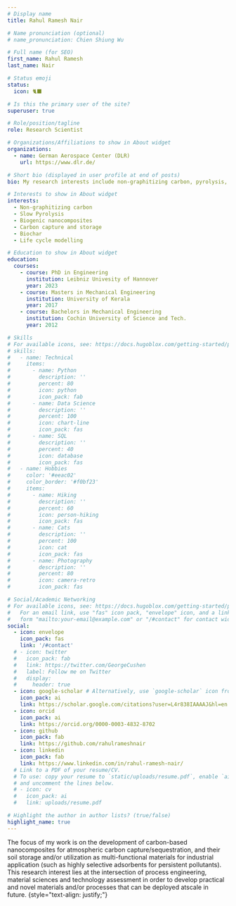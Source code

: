 ```yaml
---
# Display name
title: Rahul Ramesh Nair

# Name pronunciation (optional)
# name_pronunciation: Chien Shiung Wu

# Full name (for SEO)
first_name: Rahul Ramesh
last_name: Nair

# Status emoji
status:
  icon: 🐈‍⬛

# Is this the primary user of the site?
superuser: true

# Role/position/tagline
role: Research Scientist

# Organizations/Affiliations to show in About widget
organizations:
  - name: German Aerospace Center (DLR)
    url: https://www.dlr.de/

# Short bio (displayed in user profile at end of posts)
bio: My research interests include non-graphitizing carbon, pyrolysis, biochar and development of carbon-based nanocomposites for carbon capture.

# Interests to show in About widget
interests:
  - Non-graphitizing carbon
  - Slow Pyrolysis
  - Biogenic nanocomposites
  - Carbon capture and storage
  - Biochar
  - Life cycle modelling

# Education to show in About widget
education:
  courses:
    - course: PhD in Engineering
      institution: Leibniz Univesity of Hannover
      year: 2023
    - course: Masters in Mechanical Engineering
      institution: University of Kerala
      year: 2017
    - course: Bachelors in Mechanical Engineering
      institution: Cochin University of Science and Tech.
      year: 2012

# Skills
# For available icons, see: https://docs.hugoblox.com/getting-started/page-builder/#icons
# skills:
#   - name: Technical
#     items:
#       - name: Python
#         description: ''
#         percent: 80
#         icon: python
#         icon_pack: fab
#       - name: Data Science
#         description: ''
#         percent: 100
#         icon: chart-line
#         icon_pack: fas
#       - name: SQL
#         description: ''
#         percent: 40
#         icon: database
#         icon_pack: fas
#   - name: Hobbies
#     color: '#eeac02'
#     color_border: '#f0bf23'
#     items:
#       - name: Hiking
#         description: ''
#         percent: 60
#         icon: person-hiking
#         icon_pack: fas
#       - name: Cats
#         description: ''
#         percent: 100
#         icon: cat
#         icon_pack: fas
#       - name: Photography
#         description: ''
#         percent: 80
#         icon: camera-retro
#         icon_pack: fas

# Social/Academic Networking
# For available icons, see: https://docs.hugoblox.com/getting-started/page-builder/#icons
#   For an email link, use "fas" icon pack, "envelope" icon, and a link in the
#   form "mailto:your-email@example.com" or "/#contact" for contact widget.
social:
  - icon: envelope
    icon_pack: fas
    link: '/#contact'
  # - icon: twitter
  #   icon_pack: fab
  #   link: https://twitter.com/GeorgeCushen
  #   label: Follow me on Twitter
  #   display:
  #     header: true
  - icon: google-scholar # Alternatively, use `google-scholar` icon from `ai` icon pack. Previously it was icon: graduation-cap and icon_pack: fab
    icon_pack: ai
    link: https://scholar.google.com/citations?user=L4r838IAAAAJ&hl=en
  - icon: orcid
    icon_pack: ai
    link: https://orcid.org/0000-0003-4832-8702
  - icon: github
    icon_pack: fab
    link: https://github.com/rahulrameshnair
  - icon: linkedin
    icon_pack: fab
    link: https://www.linkedin.com/in/rahul-ramesh-nair/
  # Link to a PDF of your resume/CV.
  # To use: copy your resume to `static/uploads/resume.pdf`, enable `ai` icons in `params.yaml`,
  # and uncomment the lines below.
  # - icon: cv
  #   icon_pack: ai
  #   link: uploads/resume.pdf

# Highlight the author in author lists? (true/false)
highlight_name: true
---
```


The focus of my work is on the development of carbon-based nanocomposites for atmospheric carbon capture/sequestration, and their soil storage and/or utilization as multi-functional materials for industrial application (such as highly selective adsorbents for persistent pollutants). This research interest lies at the intersection of process engineering, material sciences and technology assessment in order to develop practical and novel materials and/or processes that can be deployed atscale in future.
{style="text-align: justify;"}
